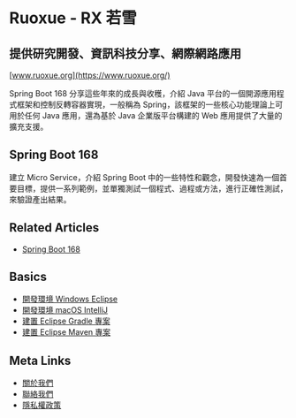# Ruoxue - RX 若雪
## 提供研究開發、資訊科技分享、網際網路應用
[www.ruoxue.org](https://www.ruoxue.org/)

Spring Boot 168 分享這些年來的成長與收穫，介紹 Java 平台的一個開源應用程式框架和控制反轉容器實現，一般稱為 Spring，該框架的一些核心功能理論上可用於任何 Java 應用，還為基於 Java 企業版平台構建的 Web 應用提供了大量的擴充支援。

## Spring Boot 168
建立 Micro Service，介紹 Spring Boot 中的一些特性和觀念，開發快速為一個首要目標，提供一系列範例，並單獨測試一個程式、過程或方法，進行正確性測試，來驗證產出結果。

## Related Articles
- [Spring Boot 168](https://www.ruoxue.org/spring-boot-168/)

## Basics
- [開發環境 Windows Eclipse](https://www.ruoxue.org/spring-boot-168-ep1-windows-eclipse/)
- [開發環境 macOS IntelliJ](https://www.ruoxue.org/spring-boot-168-ep2-macos-intellij/)
- [建置 Eclipse Gradle 專案](https://www.ruoxue.org/spring-boot-168-ep3-eclipse-gradle/)
- [建置 Eclipse Maven 專案](https://www.ruoxue.org/spring-boot-168-ep4-eclipse-maven/)

## Meta Links
- [關於我們](https://www.ruoxue.org/about-us/)
- [聯絡我們](https://www.ruoxue.org/contact-us/)
- [隱私權政策](https://www.ruoxue.org/privacy-policy/)